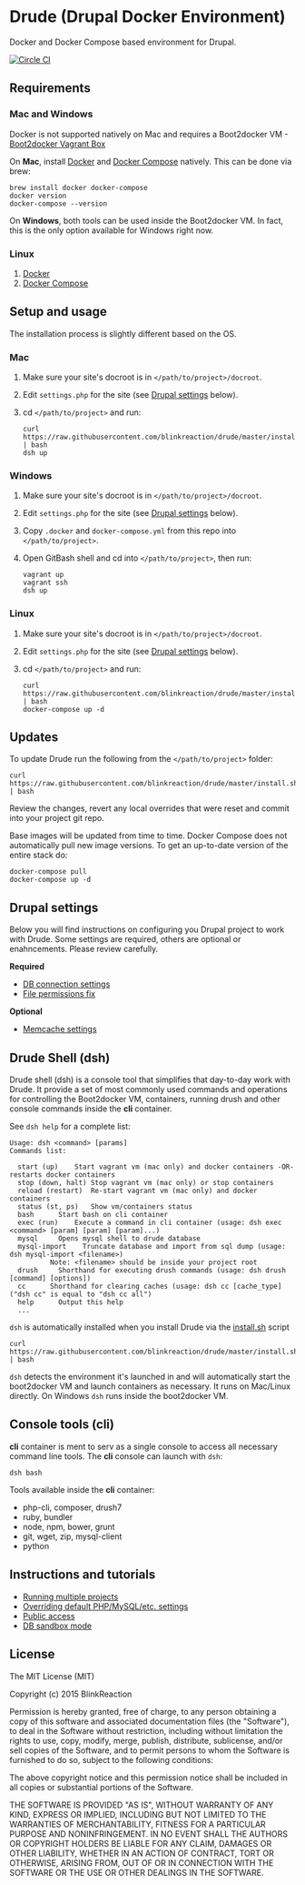 # Drude (**Dru**pal **D**ocker **E**nvironment)
Docker and Docker Compose based environment for Drupal.

[![Circle CI](https://circleci.com/gh/blinkreaction/drude.svg?style=shield)](https://circleci.com/gh/blinkreaction/drude)

<a name="requirements"></a>
## Requirements

### Mac and Windows
Docker is not supported natively on Mac and requires a Boot2docker VM - [Boot2docker Vagrant Box](https://github.com/blinkreaction/boot2docker-vagrant)

On **Mac**, install [Docker](https://docs.docker.com/compose/install/#install-docker) and [Docker Compose](https://docs.docker.com/compose/install/#install-compose) natively. This can be done via brew:

    brew install docker docker-compose
    docker version
    docker-compose --version

On **Windows**, both tools can be used inside the Boot2docker VM. In fact, this is the only option available for Windows right now.

### Linux
1. [Docker](https://docs.docker.com/compose/install/#install-docker)
2. [Docker Compose](https://docs.docker.com/compose/install/#install-compose)

<a name="setup"></a>
## Setup and usage

The installation process is slightly different based on the OS.

### Mac

 1. Make sure your site's docroot is in `</path/to/project>/docroot`.
 2. Edit `settings.php` for the site (see [Drupal settings](#drupal-settings) below).
 3. cd `</path/to/project>` and run:

    ```
    curl https://raw.githubusercontent.com/blinkreaction/drude/master/install.sh | bash
    dsh up
    ```

### Windows

 1. Make sure your site's docroot is in `</path/to/project>/docroot`.
 2. Edit `settings.php` for the site (see [Drupal settings](#drupal-settings) below).
 3. Copy `.docker` and `docker-compose.yml` from this repo into `</path/to/project>`.
 4. Open GitBash shell and cd into `</path/to/project>`, then run:

    ```
    vagrant up
    vagrant ssh
    dsh up
    ```

### Linux

 1. Make sure your site's docroot is in `</path/to/project>/docroot`.
 2. Edit `settings.php` for the site (see [Drupal settings](#drupal-settings) below).
 3. cd `</path/to/project>` and run:

    ```
    curl https://raw.githubusercontent.com/blinkreaction/drude/master/install.sh | bash
    docker-compose up -d
    ```

<a name="updates"></a>
## Updates

To update Drude run the following from the `</path/to/project>` folder:

    curl https://raw.githubusercontent.com/blinkreaction/drude/master/install.sh | bash

Review the changes, revert any local overrides that were reset and commit into your project git repo.

Base images will be updated from time to time. Docker Compose does not automatically pull new image versions.
To get an up-to-date version of the entire stack do:

    docker-compose pull
    docker-compose up -d

<a name="drupal-settings"></a>
## Drupal settings

Below you will find instructions on configuring you Drupal project to work with Drude.
Some settings are required, others are optional or enahncements. Please review carefully.

**Required**
- [DB connection settings](.docker/docs/drupal-settings#db)
- [File permissions fix](.docker/docs/drupal-settings#file-permissions)

**Optional**
- [Memcache settings](.docker/docs/drupal-settings#memcache)

<a name="dsh"></a>
## Drude Shell (dsh)

Drude shell (dsh) is a console tool that simplifies that day-to-day work with Drude.
It provide a set of most commonly used commands and operations for controlling the Boot2docker VM, containers, running drush and other console commands inside the **cli** container.

See `dsh help` for a complete list:

    Usage: dsh <command> [params]
    Commands list:

      start (up)    Start vagrant vm (mac only) and docker containers -OR- restarts docker containers
      stop (down, halt) Stop vagrant vm (mac only) or stop containers
      reload (restart)  Re-start vagrant vm (mac only) and docker containers
      status (st, ps)   Show vm/containers status
      bash      Start bash on cli container
      exec (run)    Execute a command in cli container (usage: dsh exec <command> [param] [param] [param]...)
      mysql     Opens mysql shell to drude database
      mysql-import    Truncate database and import from sql dump (usage: dsh mysql-import <filename>)
              Note: <filename> should be inside your project root
      drush     Shorthand for executing drush commands (usage: dsh drush [command] [options])
      cc      Shorthand for clearing caches (usage: dsh cc [cache_type] ("dsh cc" is equal to "dsh cc all")
      help      Output this help
      ...

`dsh` is automatically installed when you install Drude via the [install.sh](https://raw.githubusercontent.com/blinkreaction/drude/master/install.sh) script

    curl https://raw.githubusercontent.com/blinkreaction/drude/master/install.sh | bash

`dsh` detects the environment it's launched in and will automatically start the boot2docker VM and launch containers as necessary.
It runs on Mac/Linux directly. On Windows `dsh` runs inside the boot2docker VM.

<a name="cli"></a>
## Console tools (cli)

**cli** container is ment to serv as a single console to access all necessary command line tools.
The **cli** console can launch with `dsh`:

    dsh bash

Tools available inside the **cli** container:

- php-cli, composer, drush7
- ruby, bundler
- node, npm, bower, grunt
- git, wget, zip, mysql-client
- python

<a name="instructions"></a>
## Instructions and tutorials

- [Running multiple projects](.docker/docs/multiple-projects.md)
- [Overriding default PHP/MySQL/etc. settings](.docker/docs/settings.md)
- [Public access](.docker/docs/public-access.md)
- [DB sandbox mode](.docker/docs/db-sandbox.md)

## License

The MIT License (MIT)

Copyright (c) 2015 BlinkReaction

Permission is hereby granted, free of charge, to any person obtaining a copy
of this software and associated documentation files (the "Software"), to deal
in the Software without restriction, including without limitation the rights
to use, copy, modify, merge, publish, distribute, sublicense, and/or sell
copies of the Software, and to permit persons to whom the Software is
furnished to do so, subject to the following conditions:

The above copyright notice and this permission notice shall be included in all
copies or substantial portions of the Software.

THE SOFTWARE IS PROVIDED "AS IS", WITHOUT WARRANTY OF ANY KIND, EXPRESS OR
IMPLIED, INCLUDING BUT NOT LIMITED TO THE WARRANTIES OF MERCHANTABILITY,
FITNESS FOR A PARTICULAR PURPOSE AND NONINFRINGEMENT. IN NO EVENT SHALL THE
AUTHORS OR COPYRIGHT HOLDERS BE LIABLE FOR ANY CLAIM, DAMAGES OR OTHER
LIABILITY, WHETHER IN AN ACTION OF CONTRACT, TORT OR OTHERWISE, ARISING FROM,
OUT OF OR IN CONNECTION WITH THE SOFTWARE OR THE USE OR OTHER DEALINGS IN THE
SOFTWARE.
